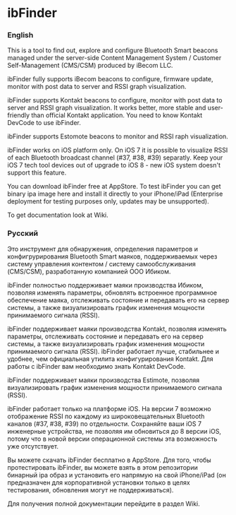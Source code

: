 # ibFinder

### English

This is a tool to find out, explore and configure Bluetooth Smart beacons managed under the server-side Content Management System / Customer Self-Management (CMS/CSM) produced by iBecom LLC.

ibFinder fully supports iBecom beacons to configure, firmware update, monitor with post data to server and RSSI graph visualization.

ibFinder supports Kontakt beacons to configure, monitor with post data to server and RSSI graph visualization. It works better, more stable and user-friendly than official Kontakt application. You need to know Kontakt DevCode to use ibFinder.

ibFinder supports Estomote beacons to monitor and RSSI raph visualization.

ibFinder works on iOS platform only. On iOS 7 it is possible to visualize RSSI of each Bluetooth broadcast channel (#37, #38, #39) separatly. Keep your iOS 7 tech tool devices out of upgrade to iOS 8 - new iOS system doesn't support this feature.

You can download ibFinder free at AppStore. To test ibFinder you can get binary ipa image here and install it directly to your iPhone/iPad (Enterprise deployment for testing purposes only, updates may be unsupported).

To get documentation look at Wiki.

### Русский

Это инструмент для обнаружения, определения параметров и конфигрурирования Bluetooth Smart маяков, поддерживаемых через систему управления контентом / систему самообслуживания (CMS/CSM), разработанную компанией ООО Ибиком.

ibFinder полностью поддерживает маяки производства Ибиком, позволяя изменять параметры, обновлять встроенное программное обеспечение маяка, отслеживать состояние и передавать его на сервер системы, а также визуализировать график изменения мощности принимаемого сигнала (RSSI).

ibFinder поддерживает маяки производства Kontakt, позволяя изменять параметры, отслеживать состояние и передавать его на сервер системы, а также визуализировать график изменения мощности принимаемого сигнала (RSSI). ibFinder работает лучше, стабильнее и удобнее, чем официальная утилита конфигурирования Kontakt. Для работы с ibFinder вам необходимо знать Kontakt DevCode.

ibFinder поддерживает маяки производства Estimote, позволяя визуализировать график изменения мощности принимаемого сигнала (RSSI).

ibFinder работает только на платформе iOS. На версии 7 возможно отображение RSSI по каждому из широковещательных Bluetooth каналов (#37, #38, #39) по отдельности. Сохраняйте ваши iOS 7 инженерные устройства, не позволяя им обновиться до 8 версии iOS, потому что в новой версии операционной системы эта возможность уже отсутствует.

Вы можете скачать ibFinder бесплатно в AppStore. Для того, чтобы протестировать ibFinder, вы можете взять в этом репозитории бинарный ipa образ и установить его напрямую на свой iPhone/iPad (он предназначен для корпоративной установки только в целях тестирования, обновления могут не поддерживаться).

Для получения полной документации перейдите в раздел Wiki.
